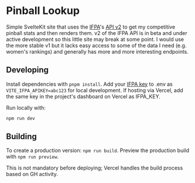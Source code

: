 # Pinball Lookup

Simple SvelteKit site that uses the [IFPA](https://www.ifpapinball.com/)'s [API v2](https://api.ifpapinball.com/d/#/) to get my competitive pinball stats and then renders them. v2 of the IFPA API is in beta and under active development so this little site may break at some point. I would use the more stable v1 but it lacks easy access to some of the data I need (e.g. women's rankings) and generally has more and more interesting endpoints.

## Developing

Install dependencies with `pnpm install`.
Add your [IFPA key](https://www.ifpapinball.com/api/request_api_key.php) to .env as `VITE_IFPA_APIKEY=abc123` for local development.
If hosting via Vercel, add the same key in the project's dashboard on Vercel as IFPA_KEY.

Run locally with:
```bash
npm run dev
```

## Building

To create a production version: `npm run build`.
Preview the production build with `npm run preview`.

This is not mandatory before deploying; Vercel handles the build process based on GH activity.